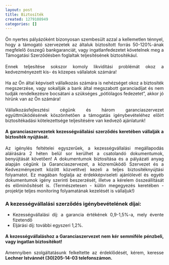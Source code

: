 ```yaml
---
layout: post
title: Biztosíték
created: 1279108949
categories: []
---
```

<p style="margin-top: 0.19in; margin-bottom: 0.19in; text-align: justify;">Ön nyertes pályázóként bizonyosan szembesült azzal a kellemetlen ténnyel, hogy a támogató szervezetek az általuk biztosított forrás 50-120%-ának megfelelő összegű bankgaranciát, vagy ingatlanfedezetet követelnek meg a Támogatási Szerződésben foglaltak teljesítésének biztosítékául.</p><p style="margin-top: 0.19in; margin-bottom: 0.19in; text-align: justify;">Ennek teljesítése sokszor komoly likviditási problémát okoz a kedvezményezett kis- és közepes vállalatok számára!</p><p style="margin-top: 0.19in; margin-bottom: 0.19in; text-align: justify;">Ha az Ön által képviselt vállalkozás számára is nehézséget okoz a biztosíték megszerzése, vagy sokallják a bank által megszabott garanciadíjat és nem tudják rendelkezésre bocsátani a szükséges „pótlólagos fedezetet”, akkor jó hírünk van az Ön számára!</p><p style="margin-top: 0.19in; margin-bottom: 0.19in; text-align: justify;">Vállalkozásfejlesztési cégünk és három garanciaszervezet együttműködésének köszönhetően a támogatás igénybevételéhez előírt biztosítékadási kötelezettsége teljesítésére van kedvező ajánlatunk!</p><p style="margin-top: 0.19in; margin-bottom: 0.19in; text-align: justify;"><strong>A garanciaszervezetek kezességvállalási szerződés keretében vállalják a biztosíték nyújtását.</strong></p><p style="margin-top: 0.19in; margin-bottom: 0.19in; text-align: justify;">Az igénylés feltételei egyszerűek, a kezességvállalási megállapodás aláírására 2 héten belül sor kerülhet a csatolandó dokumentumok, benyújtását követően! A dokumentumok biztosítása és a pályázati anyag alapján cégünk (a Garanciaszervezet, a közreműködő Szervezet és a Kedvezményezett között közvetítve) kezeli a teljes biztosítéknyújtási folyamatot. Ez magában foglalja az érdekképviseleti ajánlólevél és egyéb dokumentumok igény szerinti beszerzését, illetve a kérelem összeállítását és előminősítését is. (Természetesen - külön megegyezés keretében - projektje teljes monitoring folyamatának kezelését is vállaljuk!)</p><h3 class="western" style="text-align: justify;">A kezességvállalási szerződés igénybevételének díjai:</h3><ul style="text-align: justify;"><li>Kezességvállalási díj: a garancia értékének 0,9-1,5%-a, mely évente fizetendő</li><li>Eljárási díj: további egyszeri 1,2%.</li></ul><p style="margin-top: 0.19in; margin-bottom: 0.19in; text-align: justify;"><strong>A kezességvállaláshoz a Garanciaszervezet nem kér semmiféle pénzbeli, vagy ingatlan biztosítékot!</strong></p><p style="margin-top: 0.19in; margin-bottom: 0.19in; text-align: justify;">Amennyiben szolgáltatásunk felkeltette az érdeklődését, kérem, keresse <strong>Lechner Istvánnét (30)205-14-03 telefonszámon.</strong></p><p style="margin-left: 0.25in; margin-top: 0.19in; margin-bottom: 0.19in; text-align: justify;"><br><br></p>
